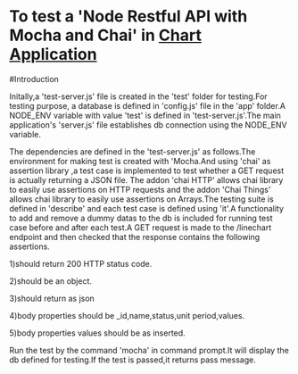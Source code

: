 
# To test a 'Node Restful API with Mocha and Chai' in [Chart Application](https://github.com/Kottackal-ET-Practice/ChartApplication)

#Introduction

Initally,a 'test-server.js' file is created in the 'test' folder for testing.For testing purpose, a database is defined in  'config.js' file in the 'app' folder.A NODE_ENV variable with value 'test' is defined in 'test-server.js'.The main application's 'server.js' file establishes db connection using the NODE_ENV variable.

The dependencies are defined in the  'test-server.js' as follows.The environment for making test is created with 'Mocha.And using 'chai' as assertion library ,a test case is implemented to test whether a GET request is actually returning a JSON file. The addon 'chai HTTP' allows chai library to easily use assertions on HTTP requests and the addon 'Chai Things' allows chai library to easily use assertions on Arrays.The testing suite is defined in 'describe' and each test case is defined using 'it'.A functionality to add and remove a dummy datas to the db is included for running test case before and after each test.A GET request is made to the /linechart endpoint and then checked that the response contains the following assertions.

1)should return 200 HTTP status code.                             

2)should be an object.

3)should return as json

4)body properties should be _id,name,status,unit period,values.

5)body properties values should be as inserted.

Run the test by the command 'mocha' in command prompt.It will display the db defined for testing.If the test is passed,it returns pass message.
